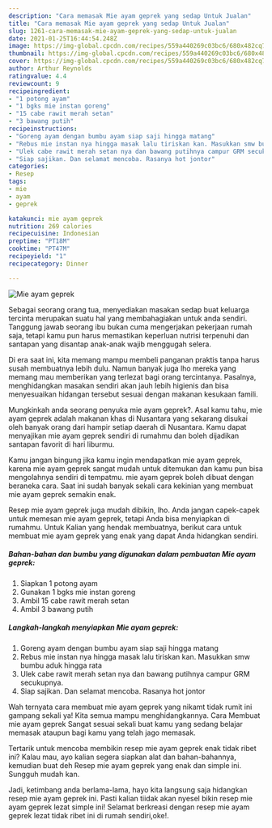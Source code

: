 ```yaml
---
description: "Cara memasak Mie ayam geprek yang sedap Untuk Jualan"
title: "Cara memasak Mie ayam geprek yang sedap Untuk Jualan"
slug: 1261-cara-memasak-mie-ayam-geprek-yang-sedap-untuk-jualan
date: 2021-01-25T16:44:54.248Z
image: https://img-global.cpcdn.com/recipes/559a440269c03bc6/680x482cq70/mie-ayam-geprek-foto-resep-utama.jpg
thumbnail: https://img-global.cpcdn.com/recipes/559a440269c03bc6/680x482cq70/mie-ayam-geprek-foto-resep-utama.jpg
cover: https://img-global.cpcdn.com/recipes/559a440269c03bc6/680x482cq70/mie-ayam-geprek-foto-resep-utama.jpg
author: Arthur Reynolds
ratingvalue: 4.4
reviewcount: 9
recipeingredient:
- "1 potong ayam"
- "1 bgks mie instan goreng"
- "15 cabe rawit merah setan"
- "3 bawang putih"
recipeinstructions:
- "Goreng ayam dengan bumbu ayam siap saji hingga matang"
- "Rebus mie instan nya hingga masak lalu tiriskan kan. Masukkan smw bumbu aduk hingga rata"
- "Ulek cabe rawit merah setan nya dan bawang putihnya campur GRM secukupnya."
- "Siap sajikan. Dan selamat mencoba. Rasanya hot jontor"
categories:
- Resep
tags:
- mie
- ayam
- geprek

katakunci: mie ayam geprek 
nutrition: 269 calories
recipecuisine: Indonesian
preptime: "PT18M"
cooktime: "PT47M"
recipeyield: "1"
recipecategory: Dinner

---
```



![Mie ayam geprek](https://img-global.cpcdn.com/recipes/559a440269c03bc6/680x482cq70/mie-ayam-geprek-foto-resep-utama.jpg)

Sebagai seorang orang tua, menyediakan masakan sedap buat keluarga tercinta merupakan suatu hal yang membahagiakan untuk anda sendiri. Tanggung jawab seorang ibu bukan cuma mengerjakan pekerjaan rumah saja, tetapi kamu pun harus memastikan keperluan nutrisi terpenuhi dan santapan yang disantap anak-anak wajib menggugah selera.

Di era  saat ini, kita memang mampu membeli panganan praktis tanpa harus susah membuatnya lebih dulu. Namun banyak juga lho mereka yang memang mau memberikan yang terlezat bagi orang tercintanya. Pasalnya, menghidangkan masakan sendiri akan jauh lebih higienis dan bisa menyesuaikan hidangan tersebut sesuai dengan makanan kesukaan famili. 



Mungkinkah anda seorang penyuka mie ayam geprek?. Asal kamu tahu, mie ayam geprek adalah makanan khas di Nusantara yang sekarang disukai oleh banyak orang dari hampir setiap daerah di Nusantara. Kamu dapat menyajikan mie ayam geprek sendiri di rumahmu dan boleh dijadikan santapan favorit di hari liburmu.

Kamu jangan bingung jika kamu ingin mendapatkan mie ayam geprek, karena mie ayam geprek sangat mudah untuk ditemukan dan kamu pun bisa mengolahnya sendiri di tempatmu. mie ayam geprek boleh dibuat dengan beraneka cara. Saat ini sudah banyak sekali cara kekinian yang membuat mie ayam geprek semakin enak.

Resep mie ayam geprek juga mudah dibikin, lho. Anda jangan capek-capek untuk memesan mie ayam geprek, tetapi Anda bisa menyiapkan di rumahmu. Untuk Kalian yang hendak membuatnya, berikut cara untuk membuat mie ayam geprek yang enak yang dapat Anda hidangkan sendiri.

<!--inarticleads1-->

##### Bahan-bahan dan bumbu yang digunakan dalam pembuatan Mie ayam geprek:

1. Siapkan 1 potong ayam
1. Gunakan 1 bgks mie instan goreng
1. Ambil 15 cabe rawit merah setan
1. Ambil 3 bawang putih




<!--inarticleads2-->

##### Langkah-langkah menyiapkan Mie ayam geprek:

1. Goreng ayam dengan bumbu ayam siap saji hingga matang
1. Rebus mie instan nya hingga masak lalu tiriskan kan. Masukkan smw bumbu aduk hingga rata
1. Ulek cabe rawit merah setan nya dan bawang putihnya campur GRM secukupnya.
1. Siap sajikan. Dan selamat mencoba. Rasanya hot jontor




Wah ternyata cara membuat mie ayam geprek yang nikamt tidak rumit ini gampang sekali ya! Kita semua mampu menghidangkannya. Cara Membuat mie ayam geprek Sangat sesuai sekali buat kamu yang sedang belajar memasak ataupun bagi kamu yang telah jago memasak.

Tertarik untuk mencoba membikin resep mie ayam geprek enak tidak ribet ini? Kalau mau, ayo kalian segera siapkan alat dan bahan-bahannya, kemudian buat deh Resep mie ayam geprek yang enak dan simple ini. Sungguh mudah kan. 

Jadi, ketimbang anda berlama-lama, hayo kita langsung saja hidangkan resep mie ayam geprek ini. Pasti kalian tiidak akan nyesel bikin resep mie ayam geprek lezat simple ini! Selamat berkreasi dengan resep mie ayam geprek lezat tidak ribet ini di rumah sendiri,oke!.

